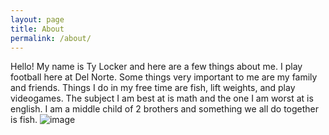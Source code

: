 ```yaml
---
layout: page
title: About
permalink: /about/
---
```


Hello! My name is Ty Locker and here are a few things about me. I play football here at Del Norte. Some things very important to me are my family and friends. Things I do in my free time are fish, lift weights, and play videogames. The subject I am best at is math and the one I am worst at is english. I am a middle child of 2 brothers and something we all do together is fish. ![image](https://github.com/user-attachments/assets/d45af6f7-699c-42ac-a77b-85989f8f8cc7)

